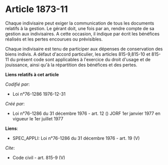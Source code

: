 # Article 1873-11

Chaque indivisaire peut exiger la communication de tous les documents relatifs à la gestion. Le gérant doit, une fois par an,
rendre compte de sa gestion aux indivisaires. A cette occasion, il indique par écrit les bénéfices réalisés et les pertes
encourues ou prévisibles. 

Chaque indivisaire est tenu de participer aux dépenses de conservation des biens indivis. A défaut d'accord particulier, les
articles 815-9,815-10 et 815-11 du présent code sont applicables à l'exercice du droit d'usage et de jouissance, ainsi qu'à
la répartition des bénéfices et des pertes.

**Liens relatifs à cet article**

_Codifié par_:

  - Loi n°76-1286 1976-12-31

_Créé par_:

  - Loi n°76-1286 du 31 décembre 1976 - art. 12 () JORF 1er janvier 1977 en vigueur le 1er juillet 1977

**Liens**:

  - SPEC_APPLI: Loi n°76-1286 du 31 décembre 1976 - art. 19 (V)

_Cite_:

  - Code civil - art. 815-9 (V)
